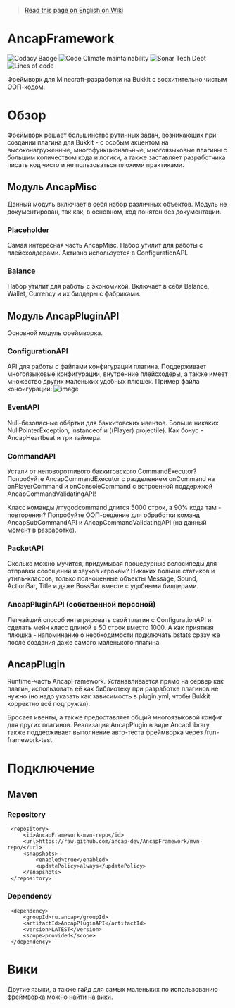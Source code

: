 > [Read this page on English on Wiki](https://github.com/ancap-dev/AncapFramework/wiki)

# AncapFramework

![Codacy Badge](https://img.shields.io/codacy/grade/85187fe25a954ba7b9331d1fe51deb25?style=flat-square) ![Code Climate maintainability](https://img.shields.io/codeclimate/maintainability-percentage/PukPukov/AncapFramework-1?style=flat-square) ![Sonar Tech Debt](https://img.shields.io/sonar/tech_debt/ancap-dev_AncapFramework?server=https%3A%2F%2Fsonarcloud.io&style=flat-square) ![Lines of code](https://img.shields.io/tokei/lines/github/PukPukov/AncapFramework-1?style=flat-square)

Фреймворк для Minecraft-разработки на Bukkit с восхитительно чистым ООП-кодом.


# Обзор

Фреймворк решает большинство рутинных задач, возникающих при создании плагина для Bukkit - с особым акцентом на высоконагруженные, многофункциональные, многоязыковые плагины с большим количеством кода и логики, а также заставляет разработчика писать код чисто и не пользоваться плохими практиками.

## Модуль AncapMisc
Данный модуль включает в себя набор различных объектов. Модуль не документирован, так как, в основном, код понятен без документации.
### Placeholder
Самая интересная часть AncapMisc. Набор утилит для работы с плейсхолдерами. Активно используется в ConfigurationAPI.
### Balance
Набор утилит для работы с экономикой. Включает в себя Balance, Wallet, Currency и их билдеры с фабриками.

## Модуль AncapPluginAPI
Основной модуль фреймворка.

### ConfigurationAPI
API для работы с файлами конфигурации плагина. Поддерживает многоязыковые конфигурации, внутренние плейсходеры, а также имеет множество других маленьких удобных плюшек. Пример файла конфигурации:
![image](https://github.com/ancap-dev/AncapFramework/blob/main/META-INF/config_3.png)

### EventAPI
Null-безопасные обёртки для баккитовских ивентов. Больше никаких NullPointerException, instanceof и ((Player) projectile). Как бонус - AncapHeartbeat и три таймера.

### CommandAPI
Устали от неповоротливого баккитовского CommandExecutor? Попробуйте AncapCommandExecutor с разделением onCommand на onPlayerCommand и onConsoleCommand с встроенной поддержкой AncapCommandValidatingAPI!

Класс команды /mygodcommand длится 5000 строк, а 90% кода там - повторения? Попробуйте ООП-решение для обработки команд AncapSubCommandAPI и AncapCommandValidatingAPI (на данный момент в разработке).

### PacketAPI
Сколько можно мучится, придумывая процедурные велосипеды для отправки сообщений и звуков игрокам? Никаких больше статиков и утиль-классов, только полноценные объекты Message, Sound, ActionBar, Title и даже BossBar вместе с удобными билдерами.

### AncapPluginAPI (собственной персоной)
Легчайший способ интегрировать свой плагин с ConfigurationAPI и сделать мейн класс длиной в 50 строк вместо 1000. А как приятная плюшка - напоминание о необходимости подключать bstats сразу же после создания даже самого маленького плагина.

## AncapPlugin
Runtime-часть AncapFramework. Устанавливается прямо на сервер как плагин, использовать её как библиотеку при разработке плагинов не нужно (но надо указать как зависимость в plugin.yml, чтобы Bukkit корректно всё подгружал). 

Бросает ивенты, а также предоставляет общий многоязыковой конфиг для других плагинов. Реализация AncapPlugin в виде AncapLibrary также поддерживает выполнение авто-теста фреймворка через /run-framework-test. 
# Подключение
## Maven
### Repository

     <repository>  
	     <id>AncapFramework-mvn-repo</id>  
	     <url>https://raw.github.com/ancap-dev/AncapFramework/mvn-repo/</url>  
	     <snapshots> 
		     <enabled>true</enabled>  
		     <updatePolicy>always</updatePolicy>  
	     </snapshots>
	 </repository>

### Dependency

     <dependency>  
	     <groupId>ru.ancap</groupId>  
	     <artifactId>AncapPluginAPI</artifactId>  
	     <version>LATEST</version>  
	     <scope>provided</scope>  
	 </dependency>

# Вики

Другие языки, а также гайд для самых маленьких по использованию фреймворка можно найти на [вики](https://github.com/ancap-dev/AncapFramework/wiki).
